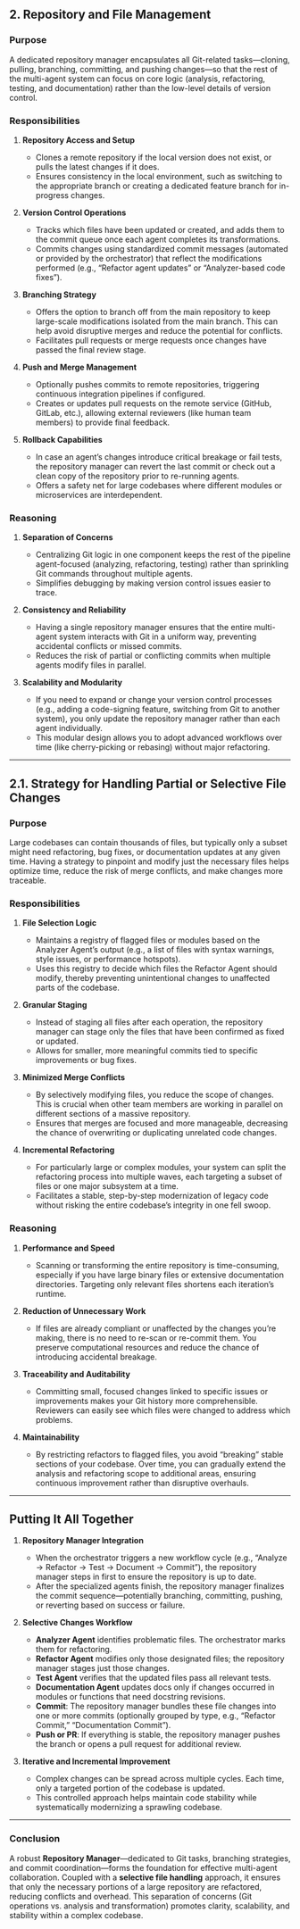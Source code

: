 ## 2. Repository and File Management

### Purpose

A dedicated repository manager encapsulates all Git-related tasks—cloning, pulling, branching, committing, and pushing changes—so that the rest of the multi-agent system can focus on core logic (analysis, refactoring, testing, and documentation) rather than the low-level details of version control.

### Responsibilities

1. **Repository Access and Setup**  
   - Clones a remote repository if the local version does not exist, or pulls the latest changes if it does.  
   - Ensures consistency in the local environment, such as switching to the appropriate branch or creating a dedicated feature branch for in-progress changes.

2. **Version Control Operations**  
   - Tracks which files have been updated or created, and adds them to the commit queue once each agent completes its transformations.  
   - Commits changes using standardized commit messages (automated or provided by the orchestrator) that reflect the modifications performed (e.g., “Refactor agent updates” or “Analyzer-based code fixes”).

3. **Branching Strategy**  
   - Offers the option to branch off from the main repository to keep large-scale modifications isolated from the main branch. This can help avoid disruptive merges and reduce the potential for conflicts.  
   - Facilitates pull requests or merge requests once changes have passed the final review stage.

4. **Push and Merge Management**  
   - Optionally pushes commits to remote repositories, triggering continuous integration pipelines if configured.  
   - Creates or updates pull requests on the remote service (GitHub, GitLab, etc.), allowing external reviewers (like human team members) to provide final feedback.

5. **Rollback Capabilities**  
   - In case an agent’s changes introduce critical breakage or fail tests, the repository manager can revert the last commit or check out a clean copy of the repository prior to re-running agents.  
   - Offers a safety net for large codebases where different modules or microservices are interdependent.

### Reasoning

1. **Separation of Concerns**  
   - Centralizing Git logic in one component keeps the rest of the pipeline agent-focused (analyzing, refactoring, testing) rather than sprinkling Git commands throughout multiple agents.  
   - Simplifies debugging by making version control issues easier to trace.

2. **Consistency and Reliability**  
   - Having a single repository manager ensures that the entire multi-agent system interacts with Git in a uniform way, preventing accidental conflicts or missed commits.  
   - Reduces the risk of partial or conflicting commits when multiple agents modify files in parallel.

3. **Scalability and Modularity**  
   - If you need to expand or change your version control processes (e.g., adding a code-signing feature, switching from Git to another system), you only update the repository manager rather than each agent individually.  
   - This modular design allows you to adopt advanced workflows over time (like cherry-picking or rebasing) without major refactoring.

---

## 2.1. Strategy for Handling Partial or Selective File Changes

### Purpose

Large codebases can contain thousands of files, but typically only a subset might need refactoring, bug fixes, or documentation updates at any given time. Having a strategy to pinpoint and modify just the necessary files helps optimize time, reduce the risk of merge conflicts, and make changes more traceable.

### Responsibilities

1. **File Selection Logic**  
   - Maintains a registry of flagged files or modules based on the Analyzer Agent’s output (e.g., a list of files with syntax warnings, style issues, or performance hotspots).  
   - Uses this registry to decide which files the Refactor Agent should modify, thereby preventing unintentional changes to unaffected parts of the codebase.

2. **Granular Staging**  
   - Instead of staging all files after each operation, the repository manager can stage only the files that have been confirmed as fixed or updated.  
   - Allows for smaller, more meaningful commits tied to specific improvements or bug fixes.

3. **Minimized Merge Conflicts**  
   - By selectively modifying files, you reduce the scope of changes. This is crucial when other team members are working in parallel on different sections of a massive repository.  
   - Ensures that merges are focused and more manageable, decreasing the chance of overwriting or duplicating unrelated code changes.

4. **Incremental Refactoring**  
   - For particularly large or complex modules, your system can split the refactoring process into multiple waves, each targeting a subset of files or one major subsystem at a time.  
   - Facilitates a stable, step-by-step modernization of legacy code without risking the entire codebase’s integrity in one fell swoop.

### Reasoning

1. **Performance and Speed**  
   - Scanning or transforming the entire repository is time-consuming, especially if you have large binary files or extensive documentation directories. Targeting only relevant files shortens each iteration’s runtime.

2. **Reduction of Unnecessary Work**  
   - If files are already compliant or unaffected by the changes you’re making, there is no need to re-scan or re-commit them. You preserve computational resources and reduce the chance of introducing accidental breakage.

3. **Traceability and Auditability**  
   - Committing small, focused changes linked to specific issues or improvements makes your Git history more comprehensible. Reviewers can easily see which files were changed to address which problems.

4. **Maintainability**  
   - By restricting refactors to flagged files, you avoid “breaking” stable sections of your codebase. Over time, you can gradually extend the analysis and refactoring scope to additional areas, ensuring continuous improvement rather than disruptive overhauls.

---

## Putting It All Together

1. **Repository Manager Integration**  
   - When the orchestrator triggers a new workflow cycle (e.g., “Analyze → Refactor → Test → Document → Commit”), the repository manager steps in first to ensure the repository is up to date.  
   - After the specialized agents finish, the repository manager finalizes the commit sequence—potentially branching, committing, pushing, or reverting based on success or failure.

2. **Selective Changes Workflow**  
   - **Analyzer Agent** identifies problematic files. The orchestrator marks them for refactoring.  
   - **Refactor Agent** modifies only those designated files; the repository manager stages just those changes.  
   - **Test Agent** verifies that the updated files pass all relevant tests.  
   - **Documentation Agent** updates docs only if changes occurred in modules or functions that need docstring revisions.  
   - **Commit**: The repository manager bundles these file changes into one or more commits (optionally grouped by type, e.g., “Refactor Commit,” “Documentation Commit”).  
   - **Push or PR**: If everything is stable, the repository manager pushes the branch or opens a pull request for additional review.

3. **Iterative and Incremental Improvement**  
   - Complex changes can be spread across multiple cycles. Each time, only a targeted portion of the codebase is updated.  
   - This controlled approach helps maintain code stability while systematically modernizing a sprawling codebase.

---

### Conclusion

A robust **Repository Manager**—dedicated to Git tasks, branching strategies, and commit coordination—forms the foundation for effective multi-agent collaboration. Coupled with a **selective file handling** approach, it ensures that only the necessary portions of a large repository are refactored, reducing conflicts and overhead. This separation of concerns (Git operations vs. analysis and transformation) promotes clarity, scalability, and stability within a complex codebase.